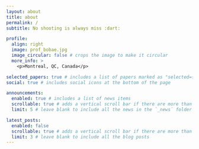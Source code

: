 ```yaml
---
layout: about
title: about
permalink: /
subtitle: No shooting is always miss :dart:

profile:
  align: right
  image: prof_bobae.jpg
  image_circular: false # crops the image to make it circular
  more_info: >
    <p>Montreal, QC, Canada</p>

selected_papers: true # includes a list of papers marked as "selected={true}"
social: true # includes social icons at the bottom of the page

announcements:
  enabled: true # includes a list of news items
  scrollable: true # adds a vertical scroll bar if there are more than 3 news items
  limit: 5 # leave blank to include all the news in the `_news` folder

latest_posts:
  enabled: false
  scrollable: true # adds a vertical scroll bar if there are more than 3 new posts items
  limit: 3 # leave blank to include all the blog posts
---
```

<!--I'm **Bobae**, an *aspiring computer graphics researcher* with a strong foundation in **computer vision** and **generative AI**. My academic focus has been on image and video synthesis, with a particular interest in face reenactment. I’ve explored and benchmarked generative models such as **GANs**, **diffusion models**, and **VAEs** to better understand their strengths and trade-offs.-->
<!---->
<!--I recently completed my master's at Concordia University, where I had the opportunity to work with *Professors Sudhir Mudur and Tiberiu Popa* in the **3D Graphics Lab**. There, I contributed to the development of a **visual dubbing pipeline**, centered around a StyleGAN-inspired autoencoder and state-of-the-art facial synthesis techniques.-->
<!---->
<!--I'm especially drawn to the intersection of **computer graphics**, **vision**, and **generative AI**, from 3D reconstruction to realistic video synthesis. I’m always excited to collaborate on thoughtful and creative research.-->
<!---->
<!--When I'm not working, I enjoy traveling, picnics, and doing sports. Feel free to reach out! I’m always open to new connections and conversations.-->

<!--Write your biography here. Tell the world about yourself. Link to your favorite [subreddit](http://reddit.com). You can put a picture in, too. The code is already in, just name your picture `prof_pic.jpg` and put it in the `img/` folder.-->
<!---->
<!--Put your address / P.O. box / other info right below your picture. You can also disable any of these elements by editing `profile` property of the YAML header of your `_pages/about.md`. Edit `_bibliography/papers.bib` and Jekyll will render your [publications page](/al-folio/publications/) automatically.-->
<!---->
<!--Link to your social media connections, too. This theme is set up to use [Font Awesome icons](https://fontawesome.com/) and [Academicons](https://jpswalsh.github.io/academicons/), like the ones below. Add your Facebook, Twitter, LinkedIn, Google Scholar, or just disable all of them.-->
